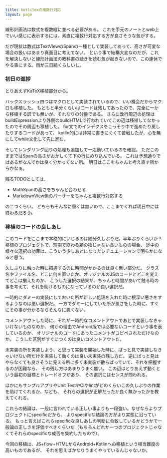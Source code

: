 ```yaml
---
title: kotlitexの複数行対応
layout: page
---
```

線形計画法は数式を複数縦に並べる必要がある。
これを手元のノートとweb上でいい感じに表示するには、素直に複数行対応する方が良さそうな気がする。

だが現状は数式はTextViewのSpanの一種として実装してあって、高さが可変な場合の扱いはあまり真面目に考えてない。
という事で結構大変なのだが、これを解決しないと線形計画法の教科書の続きを読む気が起きないので、この連休でやる事にする。雨が三日続くらしいし。

### 初日の進捗

とりあえずKaTeX移植部分から。

バックスラッシュ四つはマクロとして実装されているので、いい機会だからマクロも移植した。
もともと半分くらいはコードは残してあったので、完全に一から移植する訳でも無いが、それなりの分量である。
さらに改行周辺の処理はbuildExpressionより外側のbuildHTMLで行われていてこの辺は移植してなかったのでその周辺も移植した。
for文でのインデクスをこっそり中で進めたり戻したりするコードがあって、
kotlin的には非常に書きにくくて苦戦したが、心を無にしてwhile文化して先に進む。

そしてレンダリング回りの処理も追加して一応動いているのを確認。
ただこのままではSpanの高さがおかしくて下の行にめり込んでいる。
これは予想通りではあるがなんでかは良く分かってない所。
明日はここをちゃんと考え直す所からかなぁ。

残るTODOとしては、

- MathSpanの高さをちゃんと合わせる
- MarkdownView側のパーサーをちゃんと複数行対応する

の二つくらい。
どちらもそんなに重くは無いので、ここまでくれば明日中には終わるだろう。

### 移植のコードの良しあし

このコードをここまで本格的にいじるのは随分久しぶりだ。半年ぶりくらいか？
移植のプロジェクトで、短期で終わる類の物じゃない長いものの場合、
途中の様々な選択の功罪は、こういう少しあとになったシチュエーションで明らかになると思う。

久しぶりに触った時に把握するのに時間がかかるのは良く無い部分だ。
クラス名やファイル名、どこに何を置いたか、オリジナルのJSのコードとどこを変えてどこは揃えたのか、
こうした選択の結果が、ちゃんと時間があいて触る時の事を考えて、それを助けるものになっているのが良い選択だ。

一時的にダミーの実装にしておいた所が新しい処理を入れた時に根深い悪さをするようなのは悪い選択だ。
一方でダミーにしていた所が悪さをした時に、すぐにその事が分かるならそんなに悪くない。

コメントアウトした時に、それが一時的なコメントアウトであとで実装しなきゃいけないものなのか、
何かの理由でAndroid版では必要ないコードという事を表しているのか、
オリジナルのコードにあったコメントがコピペされただけなのか。
こうした区別がすぐにつくのは良いコメントアウトだ。

未実装の所を実装しよう、と思って実装を開始した時に、ぱっと見で実装しなきゃいけない所だけを実装して動くのは良い未実装の残し方だ。
逆にぱっと見はやらなくても良さそうに見える所に多く未実装が散らばっていて、それを把握するのが困難なら、
その残し方はあまりうまく無い。
この辺はとりあえず動くという最初の目標とトレードオフがあり、
その選択にはセンスが問われる。

ほかにもサンプルアプリやUnit TestやCIやlintがどのくらいこの久しぶりの作業を助けてくれるか、なども、
それらの選択が正解だったか良く無かったかを教えてくれる。

これらの結論は、一般に言われている正しい事よりも一段強い。なぜならよりプロジェクトにspecificだから。
よりspecificな結論の方がより実態に沿っている。
もっと言えばこれらspecificな良しあしの判断に合致しているかどうかで一般論の正しさを評価すべきくらいだ（もちろんどれか一つのプロジェクトじゃなくてそれらのspecificな成否を集約したもので）。

今回の移植は、JS+flow+HTMLからAndroid+Kotlinへの移植という相当難度の高いものであるが、
それを思えばかなりうまくやっているんじゃないか。